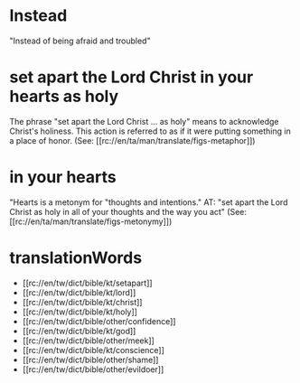 # Instead

"Instead of being afraid and troubled"

# set apart the Lord Christ in your hearts as holy

The phrase "set apart the Lord Christ ... as holy" means to acknowledge Christ's holiness. This action is referred to as if it were putting something in a place of honor. (See: [[rc://en/ta/man/translate/figs-metaphor]])

# in your hearts

"Hearts is a metonym for "thoughts and intentions." AT: "set apart the Lord Christ as holy in all of your thoughts and the way you act" (See: [[rc://en/ta/man/translate/figs-metonymy]])

# translationWords

* [[rc://en/tw/dict/bible/kt/setapart]]
* [[rc://en/tw/dict/bible/kt/lord]]
* [[rc://en/tw/dict/bible/kt/christ]]
* [[rc://en/tw/dict/bible/kt/holy]]
* [[rc://en/tw/dict/bible/other/confidence]]
* [[rc://en/tw/dict/bible/kt/god]]
* [[rc://en/tw/dict/bible/other/meek]]
* [[rc://en/tw/dict/bible/kt/conscience]]
* [[rc://en/tw/dict/bible/other/shame]]
* [[rc://en/tw/dict/bible/other/evildoer]]